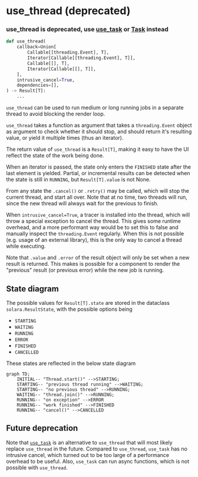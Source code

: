 # use_thread (deprecated)

### use_thread is deprecated, use [use_task](/documentation/api/hooks/use_task) or [Task](/documentation/api/utilities/task) instead

```python
def use_thread(
    callback=Union[
        Callable[[threading.Event], T],
        Iterator[Callable[[threading.Event], T]],
        Callable[[], T],
        Iterator[Callable[[], T]],
    ],
    intrusive_cancel=True,
    dependencies=[],
) -> Result[T]:
    ...
```

`use_thread` can be used to run medium or long running jobs in a separate thread to avoid blocking the render loop.

`use_thread` takes a function as argument that takes a `threading.Event` object as argument to check whether it should stop,
and should return it's resulting value, or yield it multiple times (thus an iterator).

The return value of `use_thread` is a `Result[T]`, making it easy to have the UI reflect the state of the work being done.

When an iterator is passed, the state only enters the `FINISHED` state after the last element is yielded. Partial, or incremental results can be detected when the state is still in `RUNNING`, but `Result[T].value` is not None.



From any state the `.cancel()` or `.retry()` may be called, which will stop the current thread, and start all over.
Note that at no time, two threads will run, since the new thread will always wait for the previous to finish.

When `intrusive_cancel=True`, a tracer is installed into the thread, which will throw a special exception to cancel the thread. This gives some runtime overhead, and a more performant way would be to set this to false and manually inspect the `threading.Event` regularly. When this is not possible (e.g. usage of an external library), this is the only way to cancel a thread while executing.


Note that `.value` and `.error` of the result object will only be set when a new result is returned. This makes is possible for a component to render the "previous" result (or previous error) while the new job is running.

## State diagram

The possible values for `Result[T].state` are stored in the dataclass `solara.ResultState`, with the possible options being

* `STARTING`
* `WAITING`
* `RUNNING`
* `ERROR`
* `FINISHED`
* `CANCELLED`

These states are reflected in the below state diagram

```mermaid
graph TD;
    INITIAL-- "Thread.start()" -->STARTING;
    STARTING-- "previous thread running" -->WAITING;
    STARTING-- "no previous thread" -->RUNNING;
    WAITING-- "thread.join()" -->RUNNING;
    RUNNING-- "on exception" -->ERROR
    RUNNING-- "work finished" -->FINISHED
    RUNNING-- "cancel()" -->CANCELLED
```

## Future deprecation

Note that [`use_task`](/https://solara.dev/documentation/components/lab/use_task) is an alternative to `use_thread` that will most likely
replace `use_thread` in the future. Compared to `use_thread`, `use_task` has no intrusive cancel, which turned out to be too large of
a performance overhead to be useful. Also, `use_task` can run async functions, which is not possible with `use_thread`.
